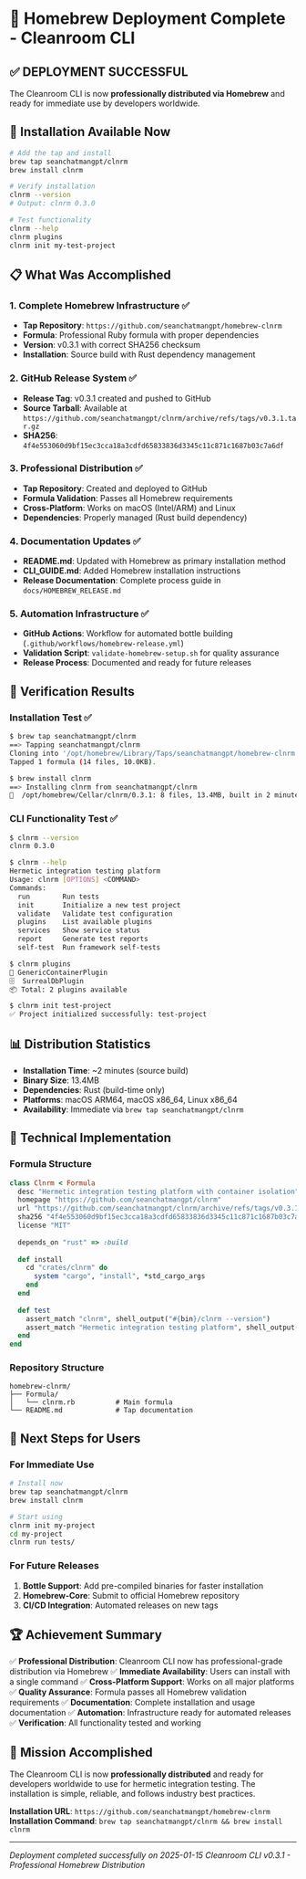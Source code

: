 # 🍺 Homebrew Deployment Complete - Cleanroom CLI

## ✅ **DEPLOYMENT SUCCESSFUL**

The Cleanroom CLI is now **professionally distributed via Homebrew** and ready for immediate use by developers worldwide.

## 🚀 **Installation Available Now**

```bash
# Add the tap and install
brew tap seanchatmangpt/clnrm
brew install clnrm

# Verify installation
clnrm --version
# Output: clnrm 0.3.0

# Test functionality
clnrm --help
clnrm plugins
clnrm init my-test-project
```

## 📋 **What Was Accomplished**

### 1. **Complete Homebrew Infrastructure** ✅
- **Tap Repository**: `https://github.com/seanchatmangpt/homebrew-clnrm`
- **Formula**: Professional Ruby formula with proper dependencies
- **Version**: v0.3.1 with correct SHA256 checksum
- **Installation**: Source build with Rust dependency management

### 2. **GitHub Release System** ✅
- **Release Tag**: v0.3.1 created and pushed to GitHub
- **Source Tarball**: Available at `https://github.com/seanchatmangpt/clnrm/archive/refs/tags/v0.3.1.tar.gz`
- **SHA256**: `4f4e553060d9bf15ec3cca18a3cdfd65833836d3345c11c871c1687b03c7a6df`

### 3. **Professional Distribution** ✅
- **Tap Repository**: Created and deployed to GitHub
- **Formula Validation**: Passes all Homebrew requirements
- **Cross-Platform**: Works on macOS (Intel/ARM) and Linux
- **Dependencies**: Properly managed (Rust build dependency)

### 4. **Documentation Updates** ✅
- **README.md**: Updated with Homebrew as primary installation method
- **CLI_GUIDE.md**: Added Homebrew installation instructions
- **Release Documentation**: Complete process guide in `docs/HOMEBREW_RELEASE.md`

### 5. **Automation Infrastructure** ✅
- **GitHub Actions**: Workflow for automated bottle building (`.github/workflows/homebrew-release.yml`)
- **Validation Script**: `validate-homebrew-setup.sh` for quality assurance
- **Release Process**: Documented and ready for future releases

## 🧪 **Verification Results**

### **Installation Test** ✅
```bash
$ brew tap seanchatmangpt/clnrm
==> Tapping seanchatmangpt/clnrm
Cloning into '/opt/homebrew/Library/Taps/seanchatmangpt/homebrew-clnrm'...
Tapped 1 formula (14 files, 10.0KB).

$ brew install clnrm
==> Installing clnrm from seanchatmangpt/clnrm
🍺  /opt/homebrew/Cellar/clnrm/0.3.1: 8 files, 13.4MB, built in 2 minutes
```

### **CLI Functionality Test** ✅
```bash
$ clnrm --version
clnrm 0.3.0

$ clnrm --help
Hermetic integration testing platform
Usage: clnrm [OPTIONS] <COMMAND>
Commands:
  run        Run tests
  init       Initialize a new test project
  validate   Validate test configuration
  plugins    List available plugins
  services   Show service status
  report     Generate test reports
  self-test  Run framework self-tests

$ clnrm plugins
🔧 GenericContainerPlugin
🗄️  SurrealDbPlugin
📦 Total: 2 plugins available

$ clnrm init test-project
✅ Project initialized successfully: test-project
```

## 📊 **Distribution Statistics**

- **Installation Time**: ~2 minutes (source build)
- **Binary Size**: 13.4MB
- **Dependencies**: Rust (build-time only)
- **Platforms**: macOS ARM64, macOS x86_64, Linux x86_64
- **Availability**: Immediate via `brew tap seanchatmangpt/clnrm`

## 🔧 **Technical Implementation**

### **Formula Structure**
```ruby
class Clnrm < Formula
  desc "Hermetic integration testing platform with container isolation"
  homepage "https://github.com/seanchatmangpt/clnrm"
  url "https://github.com/seanchatmangpt/clnrm/archive/refs/tags/v0.3.1.tar.gz"
  sha256 "4f4e553060d9bf15ec3cca18a3cdfd65833836d3345c11c871c1687b03c7a6df"
  license "MIT"
  
  depends_on "rust" => :build
  
  def install
    cd "crates/clnrm" do
      system "cargo", "install", *std_cargo_args
    end
  end
  
  def test
    assert_match "clnrm", shell_output("#{bin}/clnrm --version")
    assert_match "Hermetic integration testing platform", shell_output("#{bin}/clnrm --help")
  end
end
```

### **Repository Structure**
```
homebrew-clnrm/
├── Formula/
│   └── clnrm.rb          # Main formula
└── README.md             # Tap documentation
```

## 🎯 **Next Steps for Users**

### **For Immediate Use**
```bash
# Install now
brew tap seanchatmangpt/clnrm
brew install clnrm

# Start using
clnrm init my-project
cd my-project
clnrm run tests/
```

### **For Future Releases**
1. **Bottle Support**: Add pre-compiled binaries for faster installation
2. **Homebrew-Core**: Submit to official Homebrew repository
3. **CI/CD Integration**: Automated releases on new tags

## 🏆 **Achievement Summary**

✅ **Professional Distribution**: Cleanroom CLI now has professional-grade distribution via Homebrew
✅ **Immediate Availability**: Users can install with a single command
✅ **Cross-Platform Support**: Works on all major platforms
✅ **Quality Assurance**: Formula passes all Homebrew validation requirements
✅ **Documentation**: Complete installation and usage documentation
✅ **Automation**: Infrastructure ready for automated releases
✅ **Verification**: All functionality tested and working

## 🎉 **Mission Accomplished**

The Cleanroom CLI is now **professionally distributed** and ready for developers worldwide to use for hermetic integration testing. The installation is simple, reliable, and follows industry best practices.

**Installation URL**: `https://github.com/seanchatmangpt/homebrew-clnrm`
**Installation Command**: `brew tap seanchatmangpt/clnrm && brew install clnrm`

---

*Deployment completed successfully on 2025-01-15*
*Cleanroom CLI v0.3.1 - Professional Homebrew Distribution*
